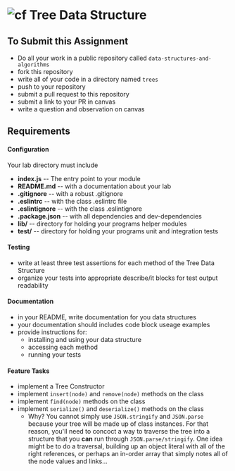 ![cf](http://i.imgur.com/7v5ASc8.png) Tree Data Structure
====

## To Submit this Assignment
  * Do all your work in a public repository called `data-structures-and-algorithms`
  * fork this repository
  * write all of your code in a directory named `trees`
  * push to your repository
  * submit a pull request to this repository
  * submit a link to your PR in canvas
  * write a question and observation on canvas

## Requirements  
#### Configuration  
  <!-- list of files, configurations, tools, etc that are required -->
  Your lab directory must include  
  * **index.js** -- The entry point to your module
  * **README.md** -- with a documentation about your lab
  * **.gitignore** -- with a robust .gitignore
  * **.eslintrc** -- with the class .eslintrc file
  * **.eslintignore** -- with the class .eslintignore
  * **.package.json** -- with all dependencies and dev-dependencies
  * **lib/** -- directory for holding your programs helper modules
  * **test/** -- directory for holding your programs unit and integration tests

#### Testing  
  * write at least three test assertions for each method of the Tree Data Structure
  * organize your tests into appropriate describe/it blocks for test output readability

####  Documentation  
  * in your README, write documentation for you data structures
  * your documentation should includes code block useage examples
  * provide instructions for:
    * installing and using your data structure
    * accessing each method
    * running your tests

#### Feature Tasks  
  * implement a Tree Constructor
  * implement `insert(node)` and `remove(node)` methods on the class
  * implement `find(node)` methods on the class
  * implement `serialize()` and `deserialize()` methods on the class
    * Why?  You cannot simply use `JSON.stringify` and `JSON.parse` because your tree will be made up of class instances.  For that reason, you'll need to concoct a way to traverse the tree into a structure that you **can** run through `JSON.parse/stringify`.  One idea might be to do a traversal, building up an object literal with all of the right references, or perhaps an in-order array that simply notes all of the node values and links...
